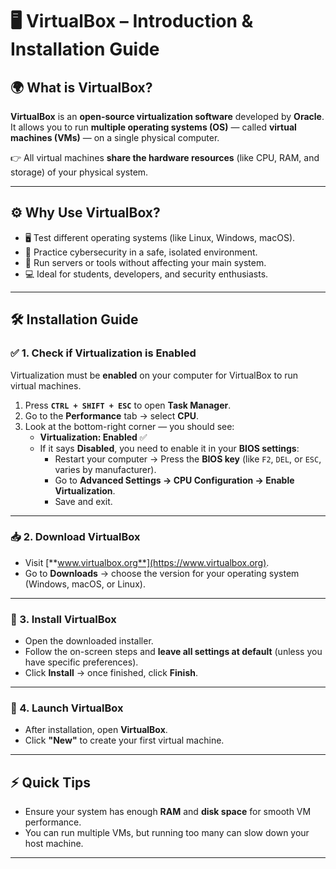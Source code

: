 # 🖥️ VirtualBox – Introduction & Installation Guide

## 🌍 What is VirtualBox?
**VirtualBox** is an **open-source virtualization software** developed by **Oracle**.  
It allows you to run **multiple operating systems (OS)** — called **virtual machines (VMs)** — on a single physical computer.  

👉 All virtual machines **share the hardware resources** (like CPU, RAM, and storage) of your physical system.

---

## ⚙️ Why Use VirtualBox?
- 🖥️ Test different operating systems (like Linux, Windows, macOS).  
- 🔐 Practice cybersecurity in a safe, isolated environment.  
- 🚀 Run servers or tools without affecting your main system.  
- 💻 Ideal for students, developers, and security enthusiasts.

---

## 🛠️ Installation Guide

### ✅ 1. Check if Virtualization is Enabled
Virtualization must be **enabled** on your computer for VirtualBox to run virtual machines.

1. Press **`CTRL + SHIFT + ESC`** to open **Task Manager**.  
2. Go to the **Performance** tab → select **CPU**.  
3. Look at the bottom-right corner — you should see:  
   - **Virtualization: Enabled** ✅  
   - If it says **Disabled**, you need to enable it in your **BIOS settings**:
     - Restart your computer → Press the **BIOS key** (like `F2`, `DEL`, or `ESC`, varies by manufacturer).  
     - Go to **Advanced Settings → CPU Configuration → Enable Virtualization**.  
     - Save and exit.

---

### 📥 2. Download VirtualBox
- Visit [**www.virtualbox.org**](https://www.virtualbox.org).  
- Go to **Downloads** → choose the version for your operating system (Windows, macOS, or Linux).  

---

### 💾 3. Install VirtualBox
- Open the downloaded installer.  
- Follow the on-screen steps and **leave all settings at default** (unless you have specific preferences).  
- Click **Install** → once finished, click **Finish**.  

---

### 🚀 4. Launch VirtualBox
- After installation, open **VirtualBox**.  
- Click **"New"** to create your first virtual machine.

---

## ⚡ Quick Tips
- Ensure your system has enough **RAM** and **disk space** for smooth VM performance.  
- You can run multiple VMs, but running too many can slow down your host machine.  

---

